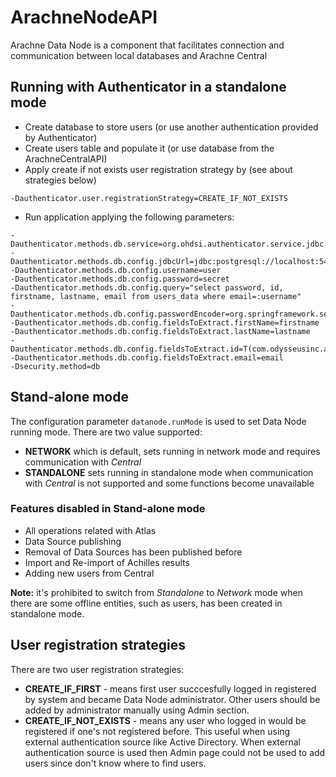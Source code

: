 # ArachneNodeAPI
Arachne Data Node is a component that facilitates connection and communication between local databases and Arachne Central

## Running with Authenticator in a standalone mode

- Create database to store users (or use another authentication provided by Authenticator)
- Create users table and populate it (or use database from the ArachneCentralAPI)
- Apply create if not exists user registration strategy by (see about strategies below)
```
-Dauthenticator.user.registrationStrategy=CREATE_IF_NOT_EXISTS
```
- Run application applying the following parameters:

```
-Dauthenticator.methods.db.service=org.ohdsi.authenticator.service.jdbc.JdbcAuthService
-Dauthenticator.methods.db.config.jdbcUrl=jdbc:postgresql://localhost:5432/arachne_portal
-Dauthenticator.methods.db.config.username=user
-Dauthenticator.methods.db.config.password=secret
-Dauthenticator.methods.db.config.query="select password, id, firstname, lastname, email from users_data where email=:username"
-Dauthenticator.methods.db.config.passwordEncoder=org.springframework.security.crypto.bcrypt.BCryptPasswordEncoder
-Dauthenticator.methods.db.config.fieldsToExtract.firstName=firstname
-Dauthenticator.methods.db.config.fieldsToExtract.lastName=lastname
-Dauthenticator.methods.db.config.fieldsToExtract.id=T(com.odysseusinc.arachne.commons.utils.UserIdUtils).idToUuid(T(java.lang.Long).valueOf(id))
-Dauthenticator.methods.db.config.fieldsToExtract.email=email
-Dsecurity.method=db
```

## Stand-alone mode

The configuration parameter `datanode.runMode` is used to set Data Node running mode.
There are two value supported:
- **NETWORK** which is default, sets running in network mode and requires communication with *Central*
- **STANDALONE** sets running in standalone mode when communication with *Central* is not supported
and some functions become unavailable

### Features disabled in Stand-alone mode
- All operations related with Atlas
- Data Source publishing
- Removal of Data Sources has been published before
- Import and Re-import of Achilles results
- Adding new users from Central

**Note:** it's prohibited to switch from *Standalone* to *Network* mode when there are some
offline entities, such as users, has been created in standalone mode. 

## User registration strategies

There are two user registration strategies:
- **CREATE_IF_FIRST** - means first user succcesfully logged in registered by system 
and became Data Node administrator. Other users should be added by administrator manually
using Admin section.
- **CREATE_IF_NOT_EXISTS** - means any user who logged in would be registered if one's not
registered before. This useful when using external authentication source like Active Directory.
When external authentication source is used then Admin page could not be used to add users
since don't know where to find users.  